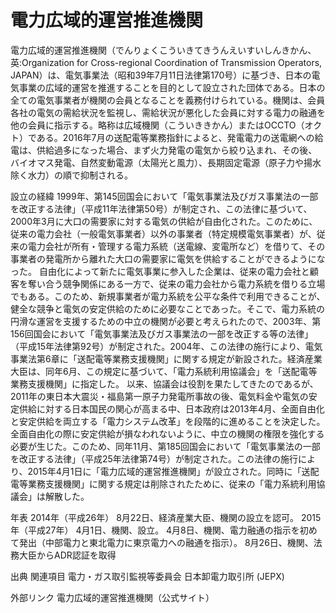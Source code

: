# 電力広域的運営推進機関

電力広域的運営推進機関（でんりょくこういきてきうんえいすいしんきかん、英:Organization for Cross-regional Coordination of Transmission Operators, JAPAN）は、電気事業法（昭和39年7月11日法律第170号）に基づき、日本の電気事業の広域的運営を推進することを目的として設立された団体である。日本の全ての電気事業者が機関の会員となることを義務付けられている。機関は、会員各社の電気の需給状況を監視し、需給状況が悪化した会員に対する電力の融通を他の会員に指示する。略称は広域機関（こういききかん）またはOCCTO（オクト）である。2016年7月の送配電等業務指針によると、発電電力の送電網への給電は、供給過多になった場合、まず火力発電の電気から絞り込まれ、その後、バイオマス発電、自然変動電源（太陽光と風力）、長期固定電源（原子力や揚水除く水力）の順で抑制される。

設立の経緯
1999年、第145回国会において「電気事業法及びガス事業法の一部を改正する法律」（平成11年法律第50号）が制定され、この法律に基づいて、2000年3月に大口の需要家に対する電気の供給が自由化された。このために、従来の電力会社（一般電気事業者）以外の事業者（特定規模電気事業者）が、従来の電力会社が所有・管理する電力系統（送電線、変電所など）を借りて、その事業者の発電所から離れた大口の需要家に電気を供給することができるようになった。
自由化によって新たに電気事業に参入した企業は、従来の電力会社と顧客を奪い合う競争関係にある一方で、従来の電力会社から電力系統を借りる立場でもある。このため、新規事業者が電力系統を公平な条件で利用できることが、健全な競争と電気の安定供給のために必要なことであった。そこで、電力系統の円滑な運営を支援するための中立の機関が必要と考えられたので、2003年、第156回国会において「電気事業法及びガス事業法の一部を改正する等の法律」（平成15年法律第92号）が制定された。2004年、この法律の施行により、電気事業法第6章に「送配電等業務支援機関」に関する規定が新設された。経済産業大臣は、同年6月、この規定に基づいて、「電力系統利用協議会」を「送配電等業務支援機関」に指定した。
以来、協議会は役割を果たしてきたのであるが、2011年の東日本大震災・福島第一原子力発電所事故の後、電気料金や電気の安定供給に対する日本国民の関心が高まる中、日本政府は2013年4月、全面自由化と安定供給を両立する「電力システム改革」を段階的に進めることを決定した。全面自由化の際に安定供給が損なわれないように、中立の機関の権限を強化する必要が生じた。このため、同年11月、第185回国会において「電気事業法の一部を改正する法律」（平成25年法律第74号）が制定された。この法律の施行により、2015年4月1日に「電力広域的運営推進機関」が設立された。同時に「送配電等業務支援機関」に関する規定は削除されたために、従来の「電力系統利用協議会」は解散した。

年表
2014年（平成26年）
8月22日、経済産業大臣、機関の設立を認可。
2015年（平成27年）
4月1日、機関、設立。
4月8日、機関、電力融通の指示を初めて発出（中部電力と東北電力に東京電力への融通を指示）。
8月26日、機関、法務大臣からADR認証を取得

出典
関連項目
電力・ガス取引監視等委員会
日本卸電力取引所 (JEPX)

外部リンク
電力広域的運営推進機関（公式サイト）